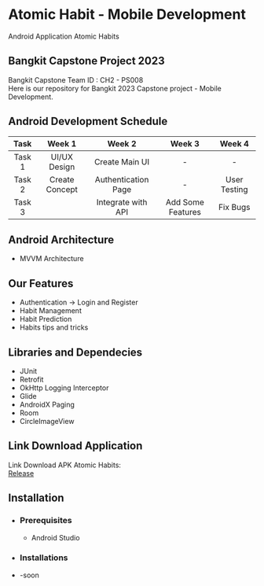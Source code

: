 # Atomic Habit - Mobile Development
Android Application Atomic Habits

## Bangkit Capstone Project 2023

Bangkit Capstone Team ID : CH2 - PS008 <br>
Here is our repository for Bangkit 2023 Capstone project - Mobile Development.

## Android Development Schedule
|  Task  |     Week 1     |       Week 2        |            Week 3          |            Week 4          |
| :----: | :------------: | :-----------------: | :------------------------: | :------------------------: |
| Task 1 | UI/UX Design   | Create Main UI      | -                          | -                          |  
| Task 2 | Create Concept | Authentication Page | -                          | User Testing               | 
| Task 3 |                | Integrate with API  | Add Some Features          | Fix Bugs                   |

## Android Architecture
- MVVM Architecture

## Our Features 
- Authentication -> Login and Register
- Habit Management
- Habit Prediction
- Habits tips and tricks

## Libraries and Dependecies 
- JUnit  
- Retrofit
- OkHttp Logging Interceptor
- Glide
- AndroidX Paging
- Room
- CircleImageView

## Link Download Application
Link Download APK Atomic Habits:<br>
[Release](https://github.com/CAPSTONE-CH2-PS008/Android-main/releases/tag/Full-Release)

## Installation
 * ### Prerequisites
    - Android Studio
 * ### Installations
 * -soon
